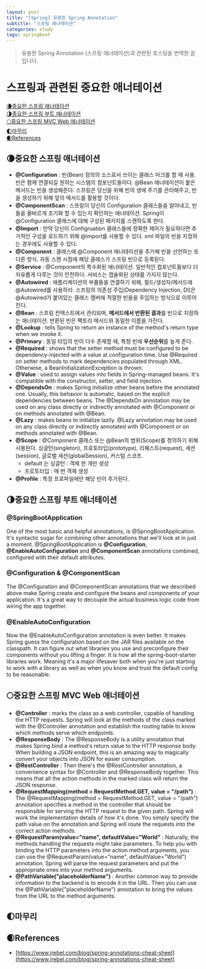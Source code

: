 ```yaml
---
layout: post
title: "[Spring] 유용한 Spring Annotation"
subtitle: "스프링 애너테이션"
categories: study
tags: springboot
---
```

> 유용한 Spring Annotation (스프링 애너테이션)과 관련된 포스팅을 번역한 글입니다.  

# 스프링과 관련된 중요한 애너테이션
[🌘중요한 스프링 애너테이션](#중요한-스프링-애너테이션)  
[🌗중요한 스프링 부트 애너테이션](#중요한-스프링-부트-애너테이션)  
[🌕중요한 스프링 MVC Web 애너테이션](#중요한-스프링-MVC-Web-애너테이션)  
[🌓마무리](#마무리)  
[🌒References](#References)  

## 🌘중요한 스프링 애너테이션
- **@Configuration** : 빈(Bean) 정의의 소스로서 쓰이는 클래스 마크를 할 때 사용. 빈은 함께 연결되길 원하는 시스템의 컴포넌트들이다. @Bean 애너테이션이 붙은 메서드는 빈을 생성해준다. 스프링은 당신을 위해 빈의 생애 주기를 관리해주고, 빈을 생성하기 위해 앞의 메서드를 활용할 것이다.
- **@ComponentScan** : 스프링이 당신의 Configuration 클래스들을 알아내고, 빈들을 올바르게 초기화 할 수 있는지 확인하는 애너테이션. Spring이 @Configuration 클래스에 대해 구성된 패키지를 스캔하도록 한다.
- **@Import** :  만약 당신이 Configruation 클래스들에 정확한 제어가 필요하다면 추가적인 구성을 로드하기 위해 @import를 사용할 수 있다. xml 파일의 빈을 지정하는 경우에도 사용할 수 있다.
- **@Component** : 클래스에 @Component 애너테이션을 추가해 빈을 선언하는 또다른 방식. 자동 스캔 시점에 해당 클래스가 스프링 빈으로 등록된다.
- **@Service** : @Component의 특수화된 애너테이션. 일반적인 컴포넌트들보다 더 자유롭게 다루는 것이 안전하다. 서비스는 캡슐화된 상태를 가지지 않는다.
- **@Autowired** : 애플리케이션의 부품들을 연결하기 위해, 필드/생성자/메서드에 @Autowired를 사용하라. 스프링의 의존성 주입(Dependency Injection, DI)은 @Autowired가 붙어있는 클래스 멤버에 적절한 빈들을 주입하는 방식으로 이루어진다.
- **@Bean** : 스프링 컨텍스트에서 관리되며, **메서드에서 반환된 결과**를 빈으로 지정하는 애너테이션. 반환된 빈은 팩토리 메서드와 동일한 이름을 가진다.
- **@Lookup** : tells Spring to return an instance of the method's return type when we invoke it.
- **@Primary** : 동일 타입의 빈이 다수 존재할 때, 특정 빈에 **우선순위**를 높게 준다.
- **@Required** : shows that the setter method must be configured to be dependency-injected with a value at configuration time. Use @Required on setter methods to mark dependencies populated through XML. Otherwise, a BeanInitializationException is thrown.
- **@Value** : used to assign values into fields in Spring-managed beans. It's compatible with the constructor, setter, and field injection.
- **@DependsOn** : makes Spring initialize other beans before the annotated one. Usually, this behavior is automatic, based on the explicit dependencies between beans. The @DependsOn annotation may be used on any class directly or indirectly annotated with @Component or on methods annotated with @Bean.
- **@Lazy** : makes beans to initialize lazily. @Lazy annotation may be used on any class directly or indirectly annotated with @Component or on methods annotated with @Bean.
- **@Scope** : @Component 클래스 또는 @Bean의 범위(Scope)를 정의하기 위해 사용된다. 싱글턴(singleton), 프로토타입(prototype), 리퀘스트(request), 세션(session), 글로벌 세션(globalSession), 커스텀 스코프.
    - default 는 싱글턴 : 객체 한 개만 생성
    - 프로토타입 : 매 번 객체 생성
- **@Profile** : 특정 프로파일에만 해당 빈이 추가된다.

## 🌗중요한 스프링 부트 애너테이션
### @SpringBootApplication
One of the most basic and helpful annotations, is @SpringBootApplication. It's syntactic sugar for combining other annotations that we'll look at in just a moment. @SpringBootApplication is **@Configuration**, **@EnableAutoConfiguration** and **@ComponentScan** annotations combined, configured with their default attributes.


### @Configuration & @ComponentScan
The @Configuration and @ComponentScan annotations that we described above make Spring create and configure the beans and components of your application. It's a great way to decouple the actual business logic code from wiring the app together.


### @EnableAutoConfiguration
Now the @EnableAutoConfiguration annotation is even better. It makes Spring guess the configuration based on the JAR files available on the classpath. It can figure out what libraries you use and preconfigure their components without you lifting a finger. It is how all the spring-boot-starter libraries work. Meaning it's a major lifesaver both when you're just starting to work with a library as well as when you know and trust the default config to be reasonable.


## 🌕중요한 스프링 MVC Web 애너테이션
- **@Controller** : marks the class as a web controller, capable of handling the HTTP requests. Spring will look at the methods of the class marked with the @Controller annotation and establish the routing table to know which methods serve which endpoints.
- **@ResponseBody** : The @ResponseBody is a utility annotation that makes Spring bind a method's return value to the HTTP response body. When building a JSON endpoint, this is an amazing way to magically convert your objects into JSON for easier consumption.
- **@RestController** : Then there's the @RestController annotation, a convenience syntax for @Controller and @ResponseBody together. This means that all the action methods in the marked class will return the JSON response.
- **@RequestMapping(method = RequestMethod.GET, value = "/path")** : The @RequestMapping(method = RequestMethod.GET, value = "/path") annotation specifies a method in the controller that should be responsible for serving the HTTP request to the given path. Spring will work the implementation details of how it's done. You simply specify the path value on the annotation and Spring will route the requests into the correct action methods.
- **@RequestParam(value="name", defaultValue="World"** : Naturally, the methods handling the requests might take parameters. To help you with binding the HTTP parameters into the action method arguments, you can use the @RequestParam(value="name", defaultValue="World") annotation. Spring will parse the request parameters and put the appropriate ones into your method arguments.
- **@PathVariable("placeholderName")** : Another common way to provide information to the backend is to encode it in the URL. Then you can use the @PathVariable("placeholderName") annotation to bring the values from the URL to the method arguments.


## 🌓마무리

## 🌒References
- [https://www.jrebel.com/blog/spring-annotations-cheat-sheet](https://www.jrebel.com/blog/spring-annotations-cheat-sheet)